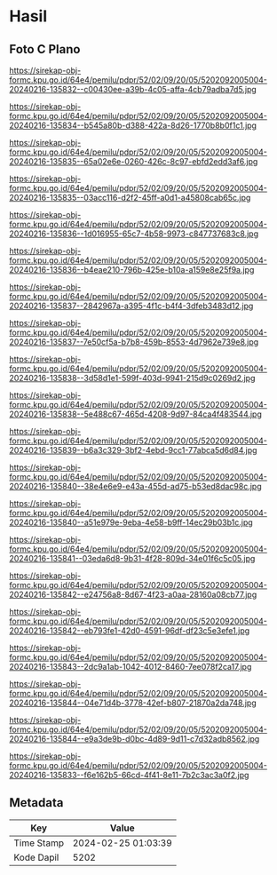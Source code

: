 # Hasil

## Foto C Plano

https://sirekap-obj-formc.kpu.go.id/64e4/pemilu/pdpr/52/02/09/20/05/5202092005004-20240216-135832--c00430ee-a39b-4c05-affa-4cb79adba7d5.jpg

https://sirekap-obj-formc.kpu.go.id/64e4/pemilu/pdpr/52/02/09/20/05/5202092005004-20240216-135834--b545a80b-d388-422a-8d26-1770b8b0f1c1.jpg

https://sirekap-obj-formc.kpu.go.id/64e4/pemilu/pdpr/52/02/09/20/05/5202092005004-20240216-135835--65a02e6e-0260-426c-8c97-ebfd2edd3af6.jpg

https://sirekap-obj-formc.kpu.go.id/64e4/pemilu/pdpr/52/02/09/20/05/5202092005004-20240216-135835--03acc116-d2f2-45ff-a0d1-a45808cab65c.jpg

https://sirekap-obj-formc.kpu.go.id/64e4/pemilu/pdpr/52/02/09/20/05/5202092005004-20240216-135836--1d016955-65c7-4b58-9973-c847737683c8.jpg

https://sirekap-obj-formc.kpu.go.id/64e4/pemilu/pdpr/52/02/09/20/05/5202092005004-20240216-135836--b4eae210-796b-425e-b10a-a159e8e25f9a.jpg

https://sirekap-obj-formc.kpu.go.id/64e4/pemilu/pdpr/52/02/09/20/05/5202092005004-20240216-135837--2842967a-a395-4f1c-b4f4-3dfeb3483d12.jpg

https://sirekap-obj-formc.kpu.go.id/64e4/pemilu/pdpr/52/02/09/20/05/5202092005004-20240216-135837--7e50cf5a-b7b8-459b-8553-4d7962e739e8.jpg

https://sirekap-obj-formc.kpu.go.id/64e4/pemilu/pdpr/52/02/09/20/05/5202092005004-20240216-135838--3d58d1e1-599f-403d-9941-215d9c0269d2.jpg

https://sirekap-obj-formc.kpu.go.id/64e4/pemilu/pdpr/52/02/09/20/05/5202092005004-20240216-135838--5e488c67-465d-4208-9d97-84ca4f483544.jpg

https://sirekap-obj-formc.kpu.go.id/64e4/pemilu/pdpr/52/02/09/20/05/5202092005004-20240216-135839--b6a3c329-3bf2-4ebd-9cc1-77abca5d6d84.jpg

https://sirekap-obj-formc.kpu.go.id/64e4/pemilu/pdpr/52/02/09/20/05/5202092005004-20240216-135840--38e4e6e9-e43a-455d-ad75-b53ed8dac98c.jpg

https://sirekap-obj-formc.kpu.go.id/64e4/pemilu/pdpr/52/02/09/20/05/5202092005004-20240216-135840--a51e979e-9eba-4e58-b9ff-14ec29b03b1c.jpg

https://sirekap-obj-formc.kpu.go.id/64e4/pemilu/pdpr/52/02/09/20/05/5202092005004-20240216-135841--03eda6d8-9b31-4f28-809d-34e01f6c5c05.jpg

https://sirekap-obj-formc.kpu.go.id/64e4/pemilu/pdpr/52/02/09/20/05/5202092005004-20240216-135842--e24756a8-8d67-4f23-a0aa-28160a08cb77.jpg

https://sirekap-obj-formc.kpu.go.id/64e4/pemilu/pdpr/52/02/09/20/05/5202092005004-20240216-135842--eb793fe1-42d0-4591-96df-df23c5e3efe1.jpg

https://sirekap-obj-formc.kpu.go.id/64e4/pemilu/pdpr/52/02/09/20/05/5202092005004-20240216-135843--2dc9a1ab-1042-4012-8460-7ee078f2ca17.jpg

https://sirekap-obj-formc.kpu.go.id/64e4/pemilu/pdpr/52/02/09/20/05/5202092005004-20240216-135844--04e71d4b-3778-42ef-b807-21870a2da748.jpg

https://sirekap-obj-formc.kpu.go.id/64e4/pemilu/pdpr/52/02/09/20/05/5202092005004-20240216-135844--e9a3de9b-d0bc-4d89-9d11-c7d32adb8562.jpg

https://sirekap-obj-formc.kpu.go.id/64e4/pemilu/pdpr/52/02/09/20/05/5202092005004-20240216-135833--f6e162b5-66cd-4f41-8e11-7b2c3ac3a0f2.jpg


## Metadata

| Key        | Value               |
| ---------- | ------------------- |
| Time Stamp | 2024-02-25 01:03:39 |
| Kode Dapil | 5202                |



